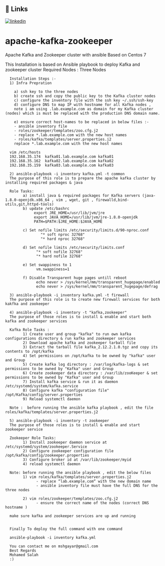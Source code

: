 ## 🔗 Links
[![linkedin](https://img.shields.io/badge/linkedin-0A66C2?style=for-the-badge&logo=linkedin&logoColor=white)](https://www.linkedin.com//in/mosalah90/)

# apache-kafka-zookeeper
Apache Kafka and Zookeeper cluster with ansible Based on Centos 7

This Installation is based on Ansible playbook to deploy Kafka and zookeeper cluster
Required Nodes : Three Nodes


      Installation Steps :-
      1) Infra Prepration
        
        a) ssh key to the three nodes
        b) create ssh and copy the public key to the Kafka cluster nodes
        c) configure the inventory file with the ssh key ~/.ssh/ssh-key
        d) configure DNS to map IP with hostname for all Kafka nodes , 
        note i am using .lab.example.com as domain for my Kafka cluster (nodes) which is must be replaced with the production DNS domain name.
        
        e) ensure correct host-names to be replaced in below files :-
        - ansible inventory file
        - roles/zookeeper/templates/zoo.cfg.j2 
        - replace *.lab.example.com with the new host names
        - roles/kafka/templates/server.properties.j2
        replace *.lab.example.com with the new host names
        
      vim /etc/hosts
      192.168.35.174  kafka01.lab.example.com kafka01
      192.168.35.162  kafka02.lab.example.com kafka02
      192.168.35.159  kafka03.lab.example.com kafka03

      2) ansible-playbook -i inventory kafka.yml -t common       
      The purpose of this role is to prepare the apache kafka cluster by installing required packages & java
      
      Role Tasks:
            a) install java & required packages for Kafka servers (java-1.8.0-openjdk.x86_64 , vim , wget, git , firewalld,bind-utils,git,httpd-tools)
            b) update /etc/bashrc
                 export JRE_HOME=/usr/lib/jvm/jre
                 export JAVA_HOME=/usr/lib/jvm/jre-1.8.0-openjdk
                 PATH=$PATH:$JRE_HOME:$JAVA_HOME
                 
            c) Set nofile limits /etc/security/limits.d/90-nproc.conf
                    "* soft nproc 32768"
                    "* hard nproc 32768"
                    
            d) Set nofile limits /etc/security/limits.conf
                  "* soft nofile 32768"
                  "* hard nofile 32768"
                  
            e) Set swappiness to 1
                  vm.swappiness=1
                  
            f) Disable Transparent huge pages untill reboot
                  echo never > /sys/kernel/mm/transparent_hugepage/enabled
                  echo never > /sys/kernel/mm/transparent_hugepage/defrag

      3) ansible-playbook -i inventory kafka.yml -t firewall
      The purpose of this role is to create new firewall services for both kakfka and zookeeper

      4) ansible-playbook -i inventory -t "kafka,zookeeper"
      The purpose of those roles is to install & enable and start both kafka and zookeeper services
      
      Kafka Role Tasks :
            1) Create user and group "kafka" to run own kafka configurations directory & run kafka and zookeeper services
            2) Download apache kafka and zookeeper tarball file
            3) Extract the tarball file kafka_2.12.2.1.0.tgz and copy its contents to /opt/kafka
            4) Set permissions on /opt/kafka to be owned by "kafka" user and Group
            5) Create kafka log directory : /var/log/kafka-logs & set permissions to be owned by "Kafka" user and Group
            6) Create zookeeper data directory : /var/lib/zooKeeper & set permissions to be owned by "Kafka" user and Group
            7) Install kafka service & run it as daemon /etc/systemd/system/kafka.service
            8) Configure kafka "configuration file" /opt/Kafka/config/server.properties
            9) Reload systemctl daemon
      
      Note :  before running the ansible kafka playbook , edit the file roles/kafka/templates/server.properties.j2
      
      5) ansible-playbook -i inventory -t zookeeper
      The purpose of those roles is to install & enable and start zookeeper service
      
      Zookeeper Role Tasks:
            1) Install zookeeper daemon service at /etc/systemd/system/zookeeper.Service
            2) Configure zookeeper configuration file /opt/kafka/config/zookeeper.properties
            3) Configure broker id at /var/lib/zookeeper/myid
            4) reload systemctl daemon

      Note: before running the ansible playbook , edit the below files
            1) vim roles/kafka/templates/server.properties.j2
                  - replace “lab.example.com“ with the new domain name
                  - ansible inventory file must have the full DNS for the three nodes
                  
            2) vim roles/zookeeper/templates/zoo.cfg.j2
                  - ensure the correct name of the nodes (correct DNS hostname )
                  
      make sure kafka and zookeeper services are up and running
   

      Finally To deploy the full command with one command 
      
      ansible-playbook -i inventory kafka.yml

      You can contact me on mshgayar@gmail.com
      Best Regards
      Mohamed Salah
      :)
